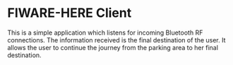 # FIWARE-HERE Client

This is a simple application which listens for incoming Bluetooth RF connections.
The information received is the final destination of the user.
It allows the user to continue the journey from the parking area to her final destination. 